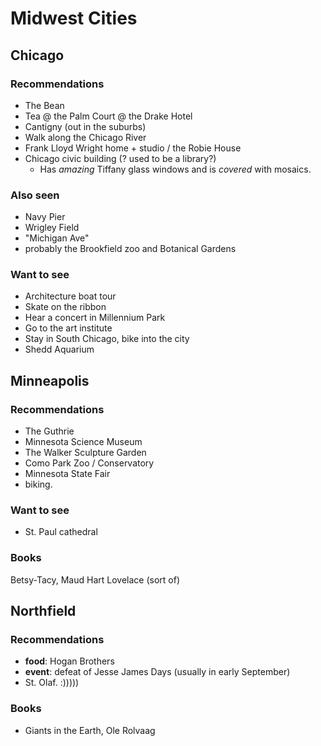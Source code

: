 # Midwest Cities

## Chicago

### Recommendations

* The Bean
* Tea @ the Palm Court @ the Drake Hotel
* Cantigny (out in the suburbs)
* Walk along the Chicago River
* Frank Lloyd Wright home + studio / the Robie House
* Chicago civic building (? used to be a library?)
    * Has *amazing* Tiffany glass windows and is *covered* with mosaics.

### Also seen

* Navy Pier
* Wrigley Field
* "Michigan Ave"
* probably the Brookfield zoo and Botanical Gardens

### Want to see

* Architecture boat tour
* Skate on the ribbon
* Hear a concert in Millennium Park
* Go to the art institute
* Stay in South Chicago, bike into the city
* Shedd Aquarium

## Minneapolis

### Recommendations

* The Guthrie
* Minnesota Science Museum
* The Walker Sculpture Garden
* Como Park Zoo / Conservatory
* Minnesota State Fair
* biking.

### Want to see

* St. Paul cathedral

### Books

Betsy-Tacy, Maud Hart Lovelace (sort of)

## Northfield

### Recommendations

* **food**: Hogan Brothers
* **event**: defeat of Jesse James Days (usually in early September)
* St. Olaf. :)))))

### Books

* Giants in the Earth, Ole Rolvaag
